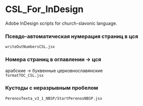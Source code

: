 # CSL_For_InDesign
Adobe InDesign scripts for church-slavonic language.

### Псевдо-автоматическая нумерация страниц в цся
```writeOutNumbersCSL.jsx```  

### Номера страниц в оглавлении → цся 
арабские → буквенные церковнославянские  
``formatTOC_CSL.jsx``  

### Кустоды с неразрывным пробелом
``PerenosTexta_v3_1_NBSP/StartPerenosNBSP.jsx``